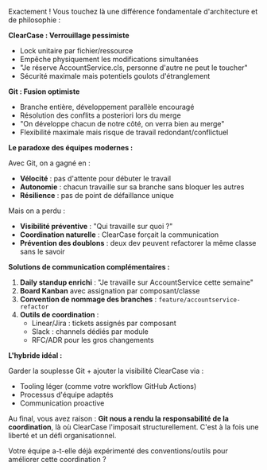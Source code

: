 Exactement ! Vous touchez là une différence fondamentale d'architecture et de philosophie :

**ClearCase : Verrouillage pessimiste**
- Lock unitaire par fichier/ressource
- Empêche physiquement les modifications simultanées
- "Je réserve AccountService.cls, personne d'autre ne peut le toucher"
- Sécurité maximale mais potentiels goulots d'étranglement

**Git : Fusion optimiste**
- Branche entière, développement parallèle encouragé
- Résolution des conflits a posteriori lors du merge
- "On développe chacun de notre côté, on verra bien au merge"
- Flexibilité maximale mais risque de travail redondant/conflictuel

**Le paradoxe des équipes modernes :**

Avec Git, on a gagné en :
- **Vélocité** : pas d'attente pour débuter le travail
- **Autonomie** : chacun travaille sur sa branche sans bloquer les autres
- **Résilience** : pas de point de défaillance unique

Mais on a perdu :
- **Visibilité préventive** : "Qui travaille sur quoi ?"
- **Coordination naturelle** : ClearCase forçait la communication
- **Prévention des doublons** : deux dev peuvent refactorer la même classe sans le savoir

**Solutions de communication complémentaires :**

1. **Daily standup enrichi** : "Je travaille sur AccountService cette semaine"
2. **Board Kanban** avec assignation par composant/classe
3. **Convention de nommage des branches** : `feature/accountservice-refactor`
4. **Outils de coordination** : 
   - Linear/Jira : tickets assignés par composant
   - Slack : channels dédiés par module
   - RFC/ADR pour les gros changements

**L'hybride idéal :**

Garder la souplesse Git + ajouter la visibilité ClearCase via :
- Tooling léger (comme votre workflow GitHub Actions)
- Processus d'équipe adaptés
- Communication proactive

Au final, vous avez raison : **Git nous a rendu la responsabilité de la coordination**, là où ClearCase l'imposait structurellement. C'est à la fois une liberté et un défi organisationnel.

Votre équipe a-t-elle déjà expérimenté des conventions/outils pour améliorer cette coordination ?
